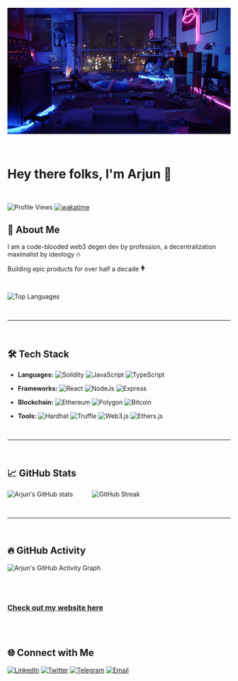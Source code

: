 ![profile banner](assets/bg.gif)

<br>

# Hey there folks, I'm Arjun 👋

<br>

![Profile Views](https://komarev.com/ghpvc/?username=arjun-r34&style=flat-square&color=blue)
[![wakatime](https://wakatime.com/badge/user/2820b844-309a-4e20-959e-7f67e9d5a576.svg)](https://wakatime.com/@2820b844-309a-4e20-959e-7f67e9d5a576)

## 🚀 About Me
  <p> I am a code-blooded web3 degen dev by profession, a decentralization maximalist by ideology 🔥 </p>

  <p> Building epic products for over half a decade <img height="15" style="cursor: pointer" src="assets/eth.png"> </p>
<br>

![Top Languages](https://github-readme-stats.vercel.app/api/top-langs/?username=arjun-r34&layout=compact&theme=radical)

<br>
<hr>
<br>

## 🛠️ Tech Stack
- **Languages:** 
  ![Solidity](https://img.shields.io/badge/Solidity-363636?style=for-the-badge&logo=solidity&logoColor=white) 
  ![JavaScript](https://img.shields.io/badge/JavaScript-F7DF1E?style=for-the-badge&logo=javascript&logoColor=black) 
  ![TypeScript](https://img.shields.io/badge/TypeScript-007ACC?style=for-the-badge&logo=typescript&logoColor=white) 

- **Frameworks:** 
  ![React](https://img.shields.io/badge/React-20232A?style=for-the-badge&logo=react&logoColor=61DAFB) 
  ![NodeJs](https://img.shields.io/badge/Node.js-339933?style=for-the-badge&logo=nodedotjs&logoColor=white) 
  ![Express](https://img.shields.io/badge/Express-000000?style=for-the-badge&logo=express&logoColor=white)

- **Blockchain:** 
  ![Ethereum](https://img.shields.io/badge/Ethereum-3C3C3D?style=for-the-badge&logo=ethereum&logoColor=white)
  ![Polygon](https://img.shields.io/badge/Polygon-3C3C3D?style=for-the-badge&logo=polygon&logoColor=white)
  ![Bitcoin](https://img.shields.io/badge/Bitcoin-3C3C3D?style=for-the-badge&logo=bitcoin&logoColor=yellow)

- **Tools:** 
  ![Hardhat](https://img.shields.io/badge/Hardhat-FFCB2B?style=for-the-badge&logo=hardhat&logoColor=white) 
  ![Truffle](https://img.shields.io/badge/Truffle-5E473B?style=for-the-badge&logo=truffle&logoColor=white) 
  ![Web3.js](https://img.shields.io/badge/Web3.js-F16822?style=for-the-badge&logo=web3dotjs&logoColor=white) 
  ![Ethers.js](https://img.shields.io/badge/Ethers.js-3C3C3D?style=for-the-badge&logo=ethereum&logoColor=white)

<br>
<hr>
<br>

## 📈 GitHub Stats
![Arjun's GitHub stats](https://github-readme-stats.vercel.app/api?username=arjun-r34&show_icons=true&theme=tokyonight)
&nbsp;
&nbsp;
&nbsp;
&nbsp;
&nbsp;
![GitHub Streak](https://github-readme-streak-stats.herokuapp.com/?user=arjun-r34&theme=tokyonight)

<br>
<hr>
<br>

## 🔥 GitHub Activity
![Arjun's GitHub Activity Graph](https://github-profile-summary-cards.vercel.app/api/cards/profile-details?username=arjun-r34&theme=tokyonight&hide_border=true)

<br>
<br>

### [Check out my website here](https://arjun.wtf)

<br>
<br>

## 🌐 Connect with Me
[![LinkedIn](https://img.shields.io/badge/LinkedIn-0077B5?style=for-the-badge&logo=linkedin&logoColor=white)](https://www.linkedin.com/in/itsarjn)
[![Twitter](https://img.shields.io/badge/Twitter-1DA1F2?style=for-the-badge&logo=twitter&logoColor=white)](https://twitter.com/itsarjn)
[![Telegram](https://img.shields.io/badge/Telegram-1DA1F2?style=for-the-badge&logo=telegram&logoColor=white)](https://t.me/itsarjn)
[![Email](https://img.shields.io/badge/Email-1DA1F2?style=for-the-badge&logo=email&logoColor=white)](mailto:itsarjn@gmail.com)
